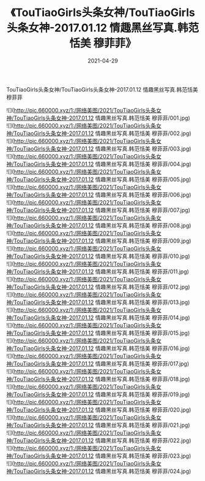 ﻿---
layout: post
title:  《TouTiaoGirls头条女神/TouTiaoGirls头条女神-2017.01.12 情趣黑丝写真.韩范恬美 穆菲菲》
date:   2021-04-29
img: http://pic.660000.xyz/1:/网络美图/2021/TouTiaoGirls头条女神/TouTiaoGirls头条女神-2017.01.12 情趣黑丝写真.韩范恬美 穆菲菲/000.jpg
categories: [美女, 清纯, 唯美]
---

TouTiaoGirls头条女神/TouTiaoGirls头条女神-2017.01.12 情趣黑丝写真.韩范恬美 穆菲菲

 ![](http://pic.660000.xyz/1:/网络美图/2021/TouTiaoGirls头条女神/TouTiaoGirls头条女神-2017.01.12 情趣黑丝写真.韩范恬美 穆菲菲/001.jpg) <br>![](http://pic.660000.xyz/1:/网络美图/2021/TouTiaoGirls头条女神/TouTiaoGirls头条女神-2017.01.12 情趣黑丝写真.韩范恬美 穆菲菲/002.jpg) <br>![](http://pic.660000.xyz/1:/网络美图/2021/TouTiaoGirls头条女神/TouTiaoGirls头条女神-2017.01.12 情趣黑丝写真.韩范恬美 穆菲菲/003.jpg) <br>![](http://pic.660000.xyz/1:/网络美图/2021/TouTiaoGirls头条女神/TouTiaoGirls头条女神-2017.01.12 情趣黑丝写真.韩范恬美 穆菲菲/004.jpg) <br>![](http://pic.660000.xyz/1:/网络美图/2021/TouTiaoGirls头条女神/TouTiaoGirls头条女神-2017.01.12 情趣黑丝写真.韩范恬美 穆菲菲/005.jpg) <br>![](http://pic.660000.xyz/1:/网络美图/2021/TouTiaoGirls头条女神/TouTiaoGirls头条女神-2017.01.12 情趣黑丝写真.韩范恬美 穆菲菲/006.jpg) <br>![](http://pic.660000.xyz/1:/网络美图/2021/TouTiaoGirls头条女神/TouTiaoGirls头条女神-2017.01.12 情趣黑丝写真.韩范恬美 穆菲菲/007.jpg) <br>![](http://pic.660000.xyz/1:/网络美图/2021/TouTiaoGirls头条女神/TouTiaoGirls头条女神-2017.01.12 情趣黑丝写真.韩范恬美 穆菲菲/008.jpg) <br>![](http://pic.660000.xyz/1:/网络美图/2021/TouTiaoGirls头条女神/TouTiaoGirls头条女神-2017.01.12 情趣黑丝写真.韩范恬美 穆菲菲/009.jpg) <br>![](http://pic.660000.xyz/1:/网络美图/2021/TouTiaoGirls头条女神/TouTiaoGirls头条女神-2017.01.12 情趣黑丝写真.韩范恬美 穆菲菲/010.jpg) <br>![](http://pic.660000.xyz/1:/网络美图/2021/TouTiaoGirls头条女神/TouTiaoGirls头条女神-2017.01.12 情趣黑丝写真.韩范恬美 穆菲菲/011.jpg) <br>![](http://pic.660000.xyz/1:/网络美图/2021/TouTiaoGirls头条女神/TouTiaoGirls头条女神-2017.01.12 情趣黑丝写真.韩范恬美 穆菲菲/012.jpg) <br>![](http://pic.660000.xyz/1:/网络美图/2021/TouTiaoGirls头条女神/TouTiaoGirls头条女神-2017.01.12 情趣黑丝写真.韩范恬美 穆菲菲/013.jpg) <br>![](http://pic.660000.xyz/1:/网络美图/2021/TouTiaoGirls头条女神/TouTiaoGirls头条女神-2017.01.12 情趣黑丝写真.韩范恬美 穆菲菲/014.jpg) <br>![](http://pic.660000.xyz/1:/网络美图/2021/TouTiaoGirls头条女神/TouTiaoGirls头条女神-2017.01.12 情趣黑丝写真.韩范恬美 穆菲菲/015.jpg) <br>![](http://pic.660000.xyz/1:/网络美图/2021/TouTiaoGirls头条女神/TouTiaoGirls头条女神-2017.01.12 情趣黑丝写真.韩范恬美 穆菲菲/016.jpg) <br>![](http://pic.660000.xyz/1:/网络美图/2021/TouTiaoGirls头条女神/TouTiaoGirls头条女神-2017.01.12 情趣黑丝写真.韩范恬美 穆菲菲/017.jpg) <br>![](http://pic.660000.xyz/1:/网络美图/2021/TouTiaoGirls头条女神/TouTiaoGirls头条女神-2017.01.12 情趣黑丝写真.韩范恬美 穆菲菲/018.jpg) <br>![](http://pic.660000.xyz/1:/网络美图/2021/TouTiaoGirls头条女神/TouTiaoGirls头条女神-2017.01.12 情趣黑丝写真.韩范恬美 穆菲菲/019.jpg) <br>![](http://pic.660000.xyz/1:/网络美图/2021/TouTiaoGirls头条女神/TouTiaoGirls头条女神-2017.01.12 情趣黑丝写真.韩范恬美 穆菲菲/020.jpg) <br>![](http://pic.660000.xyz/1:/网络美图/2021/TouTiaoGirls头条女神/TouTiaoGirls头条女神-2017.01.12 情趣黑丝写真.韩范恬美 穆菲菲/021.jpg) <br>![](http://pic.660000.xyz/1:/网络美图/2021/TouTiaoGirls头条女神/TouTiaoGirls头条女神-2017.01.12 情趣黑丝写真.韩范恬美 穆菲菲/022.jpg) <br>![](http://pic.660000.xyz/1:/网络美图/2021/TouTiaoGirls头条女神/TouTiaoGirls头条女神-2017.01.12 情趣黑丝写真.韩范恬美 穆菲菲/023.jpg) <br>![](http://pic.660000.xyz/1:/网络美图/2021/TouTiaoGirls头条女神/TouTiaoGirls头条女神-2017.01.12 情趣黑丝写真.韩范恬美 穆菲菲/024.jpg) <br>